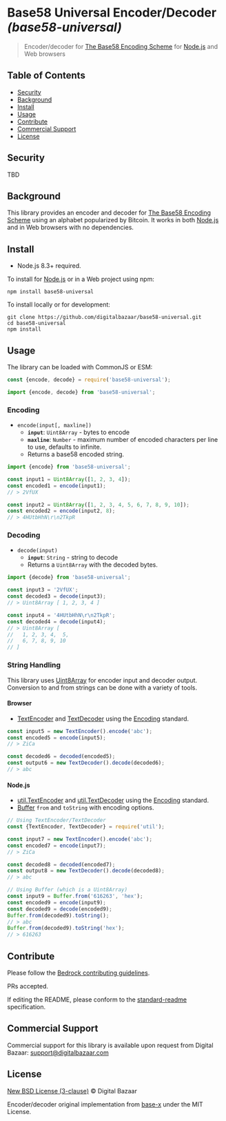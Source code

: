 # Base58 Universal Encoder/Decoder _(base58-universal)_

> Encoder/decoder for [The Base58 Encoding Scheme][] for [Node.js][] and Web browsers

## Table of Contents

- [Security](#security)
- [Background](#background)
- [Install](#install)
- [Usage](#usage)
- [Contribute](#contribute)
- [Commercial Support](#commercial-support)
- [License](#license)

## Security

TBD

## Background

This library provides an encoder and decoder for [The Base58 Encoding Scheme][]
using an alphabet popularized by Bitcoin. It works in both [Node.js][] and in
Web browsers with no dependencies.

## Install

- Node.js 8.3+ required.

To install for [Node.js][] or in a Web project using npm:

```
npm install base58-universal
```

To install locally or for development:

```
git clone https://github.com/digitalbazaar/base58-universal.git
cd base58-universal
npm install
```

## Usage

The library can be loaded with CommonJS or ESM:

```js
const {encode, decode} = require('base58-universal');
````

```js
import {encode, decode} from 'base58-universal';
```

### Encoding

* `encode(input[, maxline])`
  * **`input`**: `Uint8Array` - bytes to encode
  * **`maxline`**: `Number` - maximum number of encoded characters per line to
    use, defaults to infinite.
  * Returns a base58 encoded string.

```js
import {encode} from 'base58-universal';

const input1 = Uint8Array([1, 2, 3, 4]);
const encoded1 = encode(input1);
// > 2VfUX

const input2 = Uint8Array([1, 2, 3, 4, 5, 6, 7, 8, 9, 10]);
const encoded2 = encode(input2, 8);
// > 4HUtbHhN\r\n2TkpR
```

### Decoding

* `decode(input)`
  * **`input`**: `String` - string to decode
  * Returns a `Uint8Array` with the decoded bytes.

```js
import {decode} from 'base58-universal';

const input3 = '2VfUX';
const decoded3 = decode(input3);
// > Uint8Array [ 1, 2, 3, 4 ]

const input4 = '4HUtbHhN\r\n2TkpR';
const decoded4 = decode(input4);
// > Uint8Array [
//   1, 2, 3, 4,  5,
//   6, 7, 8, 9, 10
// ]
```

### String Handling

This library uses [Uint8Array][] for encoder input and decoder output.
Conversion to and from strings can be done with a variety of tools.

#### Browser

- [TextEncoder][] and [TextDecoder][] using the [Encoding][] standard.

```js
const input5 = new TextEncoder().encode('abc');
const encoded5 = encode(input5);
// > ZiCa

const decoded6 = decoded(encoded5);
const output6 = new TextDecoder().decode(decoded6);
// > abc
```

#### Node.js

- [util.TextEncoder][] and [util.TextDecoder][] using the [Encoding][]
  standard.
- [Buffer][] `from` and `toString` with encoding options.

```js
// Using TextEncoder/TextDecoder
const {TextEncoder, TextDecoder} = require('util');

const input7 = new TextEncoder().encode('abc');
const encoded7 = encode(input7);
// > ZiCa

const decoded8 = decoded(encoded7);
const output8 = new TextDecoder().decode(decoded8);
// > abc

// Using Buffer (which is a Uint8Array)
const input9 = Buffer.from('616263', 'hex');
const encoded9 = encode(input9);
const decoded9 = decode(encoded9);
Buffer.from(decoded9).toString();
// > abc
Buffer.from(decoded9).toString('hex');
// > 616263
```

## Contribute

Please follow the [Bedrock contributing
guidelines](https://github.com/digitalbazaar/bedrock/blob/master/CONTRIBUTING.md).

PRs accepted.

If editing the README, please conform to the
[standard-readme](https://github.com/RichardLitt/standard-readme)
specification.

## Commercial Support

Commercial support for this library is available upon request from
Digital Bazaar: support@digitalbazaar.com

## License

[New BSD License (3-clause)](LICENSE) © Digital Bazaar

Encoder/decoder original implementation from
[base-x](https://github.com/cryptocoinjs/base-x) under the MIT License.

[Buffer]: https://nodejs.org/api/buffer.html
[Encoding]: https://encoding.spec.whatwg.org/
[Node.js]: https://nodejs.org/
[TextDecoder]: https://developer.mozilla.org/en-US/docs/Web/API/TextDecoder
[TextEncoder]: https://developer.mozilla.org/en-US/docs/Web/API/TextEncoder
[The Base58 Encoding Scheme]: https://github.com/digitalbazaar/base58-spec
[Uint8Array]: https://developer.mozilla.org/en-US/docs/Web/JavaScript/Reference/Global_Objects/Uint8Array
[util.TextDecoder]: https://nodejs.org/api/util.html#util_class_util_textdecoder
[util.TextEncoder]: https://nodejs.org/api/util.html#util_class_util_textencoder
